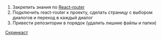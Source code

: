 1) Закрепить знания по [React-router](https://reacttraining.com/react-router/web/guides/quick-start)
2) Подключить react-router к проекту, сделать страницу с выбором диалогов и переход в каждый диалог
3) Привести репозитории в порядок (удалить лишние файлы и папки)

[Скринкаст](https://drive.google.com/drive/folders/16rywNis9AEOjHSlBufWNAXwOWoAilord?usp=sharing)